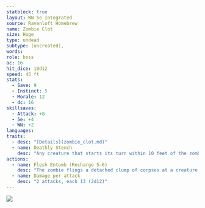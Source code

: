 ```yaml
---
statblock: true
layout: WN 5e Integrated
source: Ravenloft Homebrew
name: Zombie Clot
size: Huge
type: undead
subtype: (uncreated),
words: 
role: boss
ac: 16
hit_dice: 10d12
speed: 45 ft
stats:
  - Save: 9
  - Instinct: 5
  - Morale: 12
  - dc: 16
skillsaves:
  - Attack: +8
  - 5e: +4
  - WN: +2
languages: 
traits:
  - desc: "[Details](zombie_clot.md)"
  - name: Deathly Stench
    desc: "Any creature that starts its turn within 10 feet of the zombie must succeed on a CON ST or take 9 (2d8) poison damage and be [poisoned](https://5e.tools/conditionsdiseases.html#poisoned_phb) until the start of the creature's next turn. 2 pt."
actions:
  - name: Flesh Entomb (Recharge 5–6)
    desc: "The zombie flings a detached clump of corpses at a creature it can see within 30 feet of it. The target must succeed on a STR ST or take 16 (3d10) bludgeoning damage, and if the target is a Large or smaller creature, it becomes entombed in dead flesh. A creature entombed in the dead flesh is [restrained](https://5e.tools/conditionsdiseases.html#restrained_phb), has total cover against attacks and other effects outside the dead flesh, and takes 7 (2d6) necrotic damage at the start of each of its turns. The creature can be freed if the dead flesh is destroyed. The dead flesh is a Large object with AC 10, 25 hit points, and immunity to poison and psychic damage. 2 pt."
  - name: Damage per attack
    desc: "2 attacks, each 13 (2d12)"
---
```


![](https://dndink.com/dragon-magazine/wp-content/uploads/2022/06/Zombie-Clot.jpg)